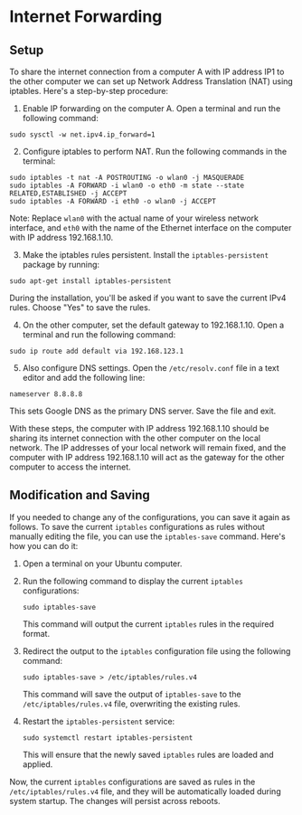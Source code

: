 # Internet Forwarding
## Setup
To share the internet connection from a computer A with IP address IP1 to the other computer we can set up Network Address Translation (NAT) using iptables. Here's a step-by-step procedure:

1. Enable IP forwarding on the computer A. Open a terminal and run the following command:
```
sudo sysctl -w net.ipv4.ip_forward=1
```

2. Configure iptables to perform NAT. Run the following commands in the terminal:
```
sudo iptables -t nat -A POSTROUTING -o wlan0 -j MASQUERADE
sudo iptables -A FORWARD -i wlan0 -o eth0 -m state --state RELATED,ESTABLISHED -j ACCEPT
sudo iptables -A FORWARD -i eth0 -o wlan0 -j ACCEPT
```
Note: Replace `wlan0` with the actual name of your wireless network interface, and `eth0` with the name of the Ethernet interface on the computer with IP address 192.168.1.10.

3. Make the iptables rules persistent. Install the `iptables-persistent` package by running:
```
sudo apt-get install iptables-persistent
```
During the installation, you'll be asked if you want to save the current IPv4 rules. Choose "Yes" to save the rules.

4. On the other computer, set the default gateway to 192.168.1.10. Open a terminal and run the following command:
```
sudo ip route add default via 192.168.123.1
```

5. Also configure DNS settings. Open the `/etc/resolv.conf` file in a text editor and add the following line:
```
nameserver 8.8.8.8
```
This sets Google DNS as the primary DNS server. Save the file and exit.

With these steps, the computer with IP address 192.168.1.10 should be sharing its internet connection with the other computer on the local network. The IP addresses of your local network will remain fixed, and the computer with IP address 192.168.1.10 will act as the gateway for the other computer to access the internet.
## Modification and Saving
If you needed to change any of the configurations, you can save it again as follows. To save the current `iptables` configurations as rules without manually editing the file, you can use the `iptables-save` command. Here's how you can do it:

1. Open a terminal on your Ubuntu computer.

2. Run the following command to display the current `iptables` configurations:
   ```
   sudo iptables-save
   ```

   This command will output the current `iptables` rules in the required format.

3. Redirect the output to the `iptables` configuration file using the following command:
   ```
   sudo iptables-save > /etc/iptables/rules.v4
   ```

   This command will save the output of `iptables-save` to the `/etc/iptables/rules.v4` file, overwriting the existing rules.

4. Restart the `iptables-persistent` service:
   ```
   sudo systemctl restart iptables-persistent
   ```

   This will ensure that the newly saved `iptables` rules are loaded and applied.

Now, the current `iptables` configurations are saved as rules in the `/etc/iptables/rules.v4` file, and they will be automatically loaded during system startup. The changes will persist across reboots.
